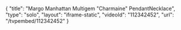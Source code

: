 {
    "title": "Margo Manhattan Multigem \"Charmaine\" PendantNecklace",
    "type": "solo",
    "layout": "iframe-static",
    "videoId": "112342452",
    "url": "\/tvpembed\/112342452"
}